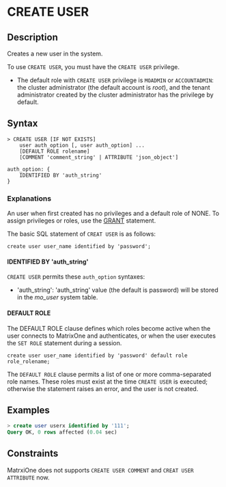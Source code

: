 # **CREATE USER**

## **Description**

Creates a new user in the system.

To use `CREATE USER`, you must have the `CREATE USER` privilege.

- The default role with `CREATE USER` privilege is `MOADMIN` or `ACCOUNTADMIN`: the cluster administrator (the default account is *root*), and the tenant administrator created by the cluster administrator has the privilege by default.

## **Syntax**

```
> CREATE USER [IF NOT EXISTS]
    user auth_option [, user auth_option] ...
    [DEFAULT ROLE rolename]  
    [COMMENT 'comment_string' | ATTRIBUTE 'json_object']

auth_option: {
    IDENTIFIED BY 'auth_string'
}
```

### Explanations

An user when first created has no privileges and a default role of NONE. To assign privileges or roles, use the [GRANT](grant.md) statement.

The basic SQL statement of `CREAT USER` is as follows:

```
create user user_name identified by 'password';
```

#### IDENTIFIED BY 'auth_string'

`CREATE USER` permits these `auth_option` syntaxes:

- 'auth_string': 'auth_string' value (the default is password) will be stored in  the *mo_user* system table.

#### DEFAULT ROLE

The DEFAULT ROLE clause defines which roles become active when the user connects to MatrixOne and authenticates, or when the user executes the `SET ROLE` statement during a session.

```
create user user_name identified by 'password' default role role_rolename;
```

The `DEFAULT ROLE` clause permits a list of one or more comma-separated role names. These roles must exist at the time `CREATE USER` is executed; otherwise the statement raises an error, and the user is not created.

## **Examples**

```sql
> create user userx identified by '111';
Query OK, 0 rows affected (0.04 sec)
```

## **Constraints**

MatrxiOne does not supports `CREATE USER COMMENT` and `CREAT USER ATTRIBUTE` now.
